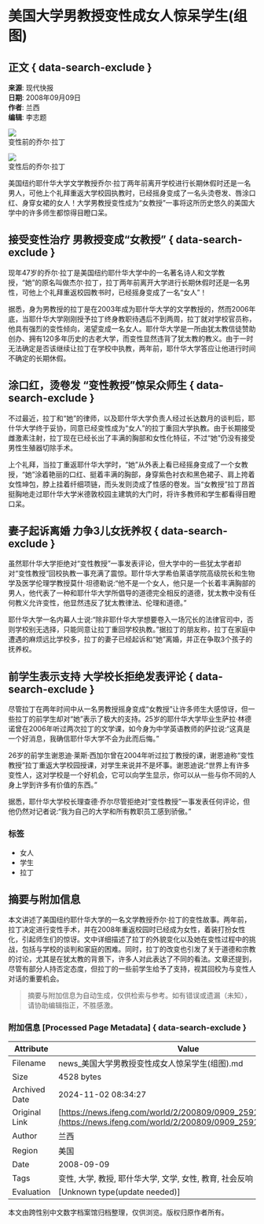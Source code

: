 # 美国大学男教授变性成女人惊呆学生(组图)

## 正文 { data-search-exclude }


**来源**: 现代快报  
**日期**: 2008年09月09日  
**作者**: 兰西  
**编辑**: 李志题  

![](http://img.ifeng.com/hres/200809/09/08/cb29da9643b9f24b5d17631fc76755ae.jpg)    
变性前的乔尔·拉丁  

![](http://img.ifeng.com/hres/200809/09/08/39b3e2c01a701accdc7ea601497555cd.jpg)    
变性后的乔尔·拉丁  

美国纽约耶什华大学文学教授乔尔·拉丁两年前离开学校进行长期休假时还是一名男人，可他上个礼拜重返大学校园执教时，已经摇身变成了一名头烫卷发、唇涂口红、身穿女裙的女人！大学男教授变性成为“女教授”一事将这所历史悠久的美国大学中的许多师生都惊得目瞪口呆。

## **接受变性治疗 男教授变成“女教授”** { data-search-exclude }

现年47岁的乔尔·拉丁是美国纽约耶什华大学中的一名著名诗人和文学教授，“她”的原名叫做杰尔·拉丁，拉丁两年前离开大学进行长期休假时还是一名男性，可他上个礼拜重返校园教书时，已经摇身变成了一名“女人”！

据悉，身为男教授的拉丁是在2003年成为耶什华大学的文学教授的，然而2006年底，当耶什华大学刚刚授予拉丁终身教职待遇后不到两周，拉丁就对学校官员称，他具有强烈的变性倾向，渴望变成一名女人。耶什华大学是一所由犹太教信徒赞助创办、拥有120多年历史的古老大学，而变性显然违背了犹太教的教义。由于一时无法确定是否该继续让拉丁在学校中执教，两年前，耶什华大学答应让他进行时间不确定的长期休假。

## **涂口红，烫卷发 “变性教授”惊呆众师生** { data-search-exclude }

不过最近，拉丁和“她”的律师，以及耶什华大学负责人经过长达数月的谈判后，耶什华大学终于妥协，同意已经变性成为“女人”的拉丁重回大学执教。由于长期接受雌激素注射，拉丁现在已经长出了丰满的胸部和女性化特征，不过“她”仍没有接受男性生殖器切除手术。

上个礼拜，当拉丁重返耶什华大学时，“她”从外表上看已经摇身变成了一个女教授，“她”涂着艳丽的口红、挺着丰满的胸部，身穿紫色衬衣和黑色裙子、肩上挎着女性坤包，脖上挂着纤细项链，而头发则烫成了性感的卷发。当“女教授”拉丁昂首挺胸地走过耶什华大学米德敦校园主建筑的大门时，将许多教师和学生都看得目瞪口呆。

## **妻子起诉离婚 力争3儿女抚养权** { data-search-exclude }

虽然耶什华大学拒绝对“变性教授”一事发表评论，但大学中的一些犹太学者却对“变性教授”回校执教一事充满了震惊。耶什华大学希伯莱语学院高级院长和生物学及医学伦理学教授莫什·坦德勒说:“他不是一个女人，他只是一个长着丰满胸部的男人，他代表了一种和耶什华大学所倡导的道德完全相反的道德，犹太教中没有任何教义允许变性，他显然违反了犹太教律法、伦理和道德。”

耶什华大学一名内幕人士说:“除非耶什华大学想要卷入一场冗长的法律官司中，否则学校别无选择，只能同意让拉丁重回学校执教。”据拉丁的朋友称，拉丁在家庭中遭遇的麻烦远比学校多，拉丁的妻子已经起诉和“她”离婚，并正在争取3个孩子的抚养权。

## **前学生表示支持 大学校长拒绝发表评论** { data-search-exclude }

尽管拉丁在两年时间中从一名男教授摇身变成“女教授”让许多师生大感惊讶，但一些拉丁的前学生却对“她”表示了极大的支持。25岁的耶什华大学毕业生萨拉·林德诺曾在2006年听过两次拉丁的文学课，如今身为中学英语教师的萨拉说:“这真是一个好消息，我确信耶什华大学不会为此而后悔。”

26岁的前学生谢恩迪·莱斯·西加尔曾在2004年听过拉丁教授的课，谢恩迪称“变性教授”拉丁重返大学校园授课，对学生来说并不是坏事。谢恩迪说:“世界上有许多变性人，这对学校是一个好机会，它可以向学生显示，你可以从一些与你不同的人身上学到许多有价值的东西。”

据悉，耶什华大学校长理查德·乔尔尽管拒绝对“变性教授”一事发表任何评论，但他仍然对记者说:“我为自己的大学和所有教职员工感到骄傲。” 

### 标签
- 女人
- 学生
- 拉丁
<!-- tcd_original_link https://news.ifeng.com/world/2/200809/0909_2591_773131.shtml -->
## 摘要与附加信息

<!-- tcd_abstract -->
本文讲述了美国纽约耶什华大学的一名文学教授乔尔·拉丁的变性故事。两年前，拉丁决定进行变性手术，并在2008年重返校园时已经成为女性，着装打扮女性化，引起师生们的惊讶。文中详细描述了拉丁的外貌变化以及她在变性过程中的挑战，包括与学校的谈判和家庭的困难。同时，拉丁的改变也引发了关于道德和宗教的讨论，尤其是在犹太教的背景下，许多人对此表达了不同的看法。文章还提到，尽管有部分人持否定态度，但拉丁的一些前学生给予了支持，视其回校为与变性人对话的重要机会。
<!-- tcd_abstract_end -->

> 摘要与附加信息为自动生成，仅供检索与参考。如有错误或遗漏（未知），请协助编辑指正，不胜感激。

### 附加信息 [Processed Page Metadata] { data-search-exclude }

| Attribute       | Value                                  |
|-----------------|----------------------------------------|
| Filename        | news_美国大学男教授变性成女人惊呆学生(组图).md                             |
| Size            | 4528 bytes                           |
| Archived Date   | 2024-11-02 08:34:27                             |
| Original Link   | [https://news.ifeng.com/world/2/200809/0909_2591_773131.shtml](https://news.ifeng.com/world/2/200809/0909_2591_773131.shtml)                       |
| Author          | 兰西                               |
| Region          | 美国                               |
| Date            | 2008-09-09                                 |
| Tags            | 变性, 大学, 教授, 耶什华大学, 文学, 女性, 教育, 社会反响                                 |
| Evaluation            | [Unknown type(update needed)]                                 |
<!-- tcd_table_end -->

本文由跨性别中文数字档案馆归档整理，仅供浏览。版权归原作者所有。
